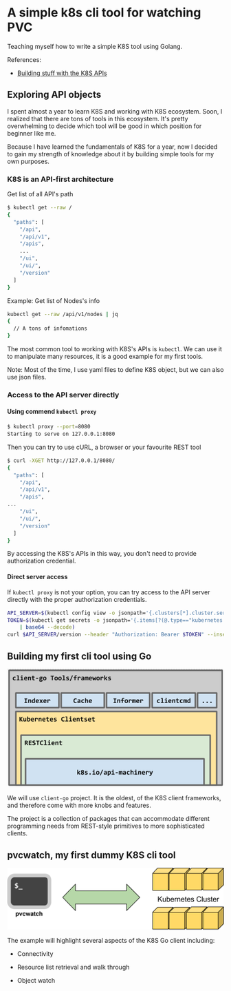 # A simple k8s cli tool for watching PVC

Teaching myself how to write a simple K8S tool using Golang.

References:

- [Building stuff with the K8S APIs](https://medium.com/programming-kubernetes/building-stuff-with-kubernetes-api/home)

## Exploring API objects

I spent almost a year to learn K8S and working with K8S ecosystem. Soon, I realized that there are tons of tools in this
ecosystem. It's pretty overwhelming to decide which tool will be good in which position for beginner like me.

Because I have learned the fundamentals of K8S for a year, now I decided to gain my strength of knowledge about it by
building simple tools for my own purposes.

### K8S is an API-first architecture

Get list of all API's path
```bash
$ kubectl get --raw /
{
  "paths": [
    "/api",
    "/api/v1",
    "/apis",
    ...
    "/ui",
    "/ui/",
    "/version"
  ]
}
```

Example: Get list of Nodes's info
```bash
kubectl get --raw /api/v1/nodes | jq
{
  // A tons of infomations
}
```

The most common tool to working with K8S's APIs is `kubectl`. We can use it to manipulate many resources, it is a good 
example for my first tools.

Note: Most of the time, I use yaml files to define K8S object, but we can also use json files.

### Access to the API server directly

#### Using commend `kubectl proxy`
```bash
$ kubectl proxy --port=8080
Starting to serve on 127.0.0.1:8080
```

Then you can try to use cURL, a browser or your favourite REST tool
```bash
$ curl -XGET http://127.0.0.1/8080/
{
  "paths": [
    "/api",
    "/api/v1",
    "/apis",
...
    "/ui",
    "/ui/",
    "/version"
  ]
}
```

By accessing the K8S's APIs in this way, you don't need to provide authorization credential.

#### Direct server access

If `kubectl proxy` is not your option, you can try access to the API server directly with the proper authorization
credentials.

```bash
API_SERVER=$(kubectl config view -o jsonpath='{.clusters[*].cluster.server}')
TOKEN=$(kubectl get secrets -o jsonpath='{.items[?(@.type=="kubernetes.io/service-account-token")].data.token}' \
    | base64 --decode)
curl $API_SERVER/version --header "Authorization: Bearer $TOKEN" --insecure
```

## Building my first cli tool using Go

![client-go](images/client-go.png)

We will use `client-go` project. It is the oldest, of the K8S client frameworks, and therefore come with more knobs
and features.

The project is a collection of packages that can accommodate different programming needs from REST-style primitives to
more sophisticated clients.

## pvcwatch, my first dummy K8S cli tool

![Illustration of pvcwatch](images/pvcwatch.png)

The example will highlight several aspects of the K8S Go client including:

- Connectivity

- Resource list retrieval and walk through

- Object watch
